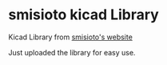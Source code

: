 # smisioto kicad Library
Kicad Library from [smisioto's website](http://smisioto.no-ip.org/elettronica/kicad/kicad-en.htm)

Just uploaded the library for easy use. 


